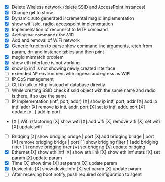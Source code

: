 - [X] Delete Wireless network (delete SSID and AccessPoint instances)
- [X] Change get to show 
- [X] Dynamic auto generated incremental msg id implementation
- [X] show wifi ssid, radio, accesspoint implementation
- [X] Implementation of reconnect to MTP command
- [X] Adding set commands for WiFi
- [X] Add and removal of WiFi network
- [X] Generic function to parse show command line arguments, fetch from param, dm and instance tables and then print
- [X] msgId mismatch problem
- [X] show eth interface is not working
- [X] show ip intf is not showing newly created interface
- [ ] extended AP environment with ingress and egress as WiFi
- [ ] IP QoS management
- [ ] CLI to talk to Http instead of database directly
- [ ] While creating SSID check if ssid object with the same name and radio is there, if so use the same
- [ ] IP Implementation (intf, port, addr)
      [X] show ip intf, port, addr
      [X] add ip intf, addr
      [X] remove ip intf, addr, port
      [X] set ip intf, addr, port 
	  [X] update ip
      [ ] add ip port
- [X ] Wifi refactoring
      [X] show wifi
      [X] add wifi
	  [X] remove wifi
	  [X] set wifi
	  [X] update wifi
- [ ] Bridging 
      [X] show bridging bridge | port
      [X] add bridging bridge  | port
	  [X] remove bridging bridge | port
	  [ ] show bridging filter
	  [ ] add bridging filter
	  [ ] remove bridging filter
	  [X] set bridging
	  [X] update bridging
- [X] Ethernet
      [X] show eth intf
      [X] show eth link
      [X] show eth intf stats
	  [X] set param
	  [X] update param
- [X] Time 
      [X] show time
	  [X] set param
	  [X] update param
- [X] DeviceInfo 
      [X] show deviceinfo 
	  [X] set param
	  [X] update param
- [ ] After receiving boot notify, push required configuration to agent
